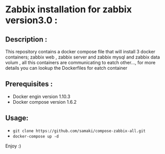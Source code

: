 
# **Zabbix installation for zabbix version3.0** :

## **Description** :

This repository contains a docker compose file that will install 3 docker containers; zabbix web , zabbix server and zabbix mysql
and zabbix data volum , all this containers are communicating to eatch other...,
for more details you can lookup the Dockerfiles for
eatch container

## **Prerequisites** : 

- Docker engin version 1.10.3
- Docker compose version 1.6.2

## **Usage**:
 
- `git clone https://github.com/samaki/compose-zabbix-all.git`
- `docker-compose up -d`


Enjoy :)
